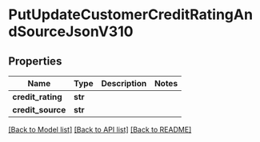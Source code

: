 # PutUpdateCustomerCreditRatingAndSourceJsonV310

## Properties
Name | Type | Description | Notes
------------ | ------------- | ------------- | -------------
**credit_rating** | **str** |  | 
**credit_source** | **str** |  | 

[[Back to Model list]](../README.md#documentation-for-models) [[Back to API list]](../README.md#documentation-for-api-endpoints) [[Back to README]](../README.md)


